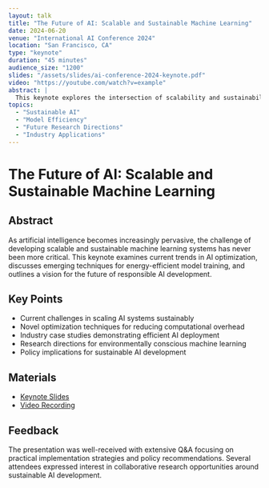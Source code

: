 ```yaml
---
layout: talk
title: "The Future of AI: Scalable and Sustainable Machine Learning"
date: 2024-06-20
venue: "International AI Conference 2024"
location: "San Francisco, CA"
type: "keynote"
duration: "45 minutes"
audience_size: "1200"
slides: "/assets/slides/ai-conference-2024-keynote.pdf"
video: "https://youtube.com/watch?v=example"
abstract: |
  This keynote explores the intersection of scalability and sustainability in modern AI systems. We discuss emerging optimization techniques, energy-efficient model architectures, and the future direction of machine learning research in the context of growing computational demands.
topics:
  - "Sustainable AI"
  - "Model Efficiency"
  - "Future Research Directions"
  - "Industry Applications"
---
```


# The Future of AI: Scalable and Sustainable Machine Learning

## Abstract

As artificial intelligence becomes increasingly pervasive, the challenge of developing scalable and sustainable machine learning systems has never been more critical. This keynote examines current trends in AI optimization, discusses emerging techniques for energy-efficient model training, and outlines a vision for the future of responsible AI development.

## Key Points

- Current challenges in scaling AI systems sustainably
- Novel optimization techniques for reducing computational overhead
- Industry case studies demonstrating efficient AI deployment
- Research directions for environmentally conscious machine learning
- Policy implications for sustainable AI development

## Materials

- [Keynote Slides](/assets/slides/ai-conference-2024-keynote.pdf)
- [Video Recording](https://youtube.com/watch?v=example)

## Feedback

The presentation was well-received with extensive Q&A focusing on practical implementation strategies and policy recommendations. Several attendees expressed interest in collaborative research opportunities around sustainable AI development.